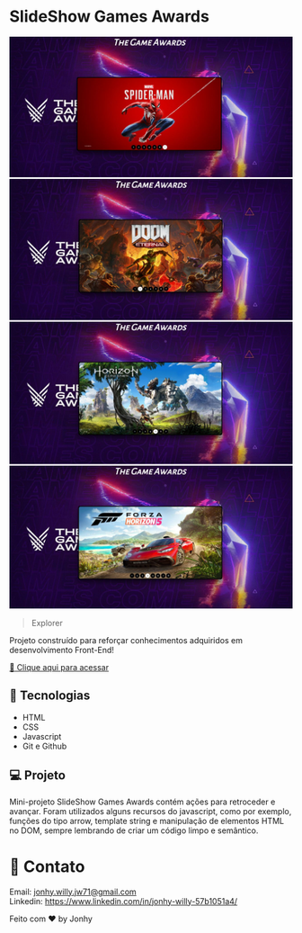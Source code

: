 # SlideShow Games Awards

![preview](./.github/preview1.jpg)
![preview](./.github/preview2.jpg)
![preview](./.github/preview3.jpg)
![preview](./.github/preview4.jpg)

> Explorer

Projeto construído para reforçar conhecimentos adquiridos em desenvolvimento Front-End!

[ 🔗 Clique aqui para acessar](https://projeto-womens-cup.vercel.app/)

## 🚀 Tecnologias

- HTML
- CSS
- Javascript
- Git e Github

## 💻 Projeto

Mini-projeto SlideShow Games Awards contém ações para retroceder e avançar. Foram utilizados alguns recursos do javascript, como por exemplo, funções do tipo arrow, template string e manipulação de elementos HTML no DOM, sempre lembrando de criar um código limpo e semântico.

# 🧡 Contato

Email: jonhy.willy.jw71@gmail.com <br>
Linkedin: https://www.linkedin.com/in/jonhy-willy-57b1051a4/

Feito com ♥ by Jonhy
